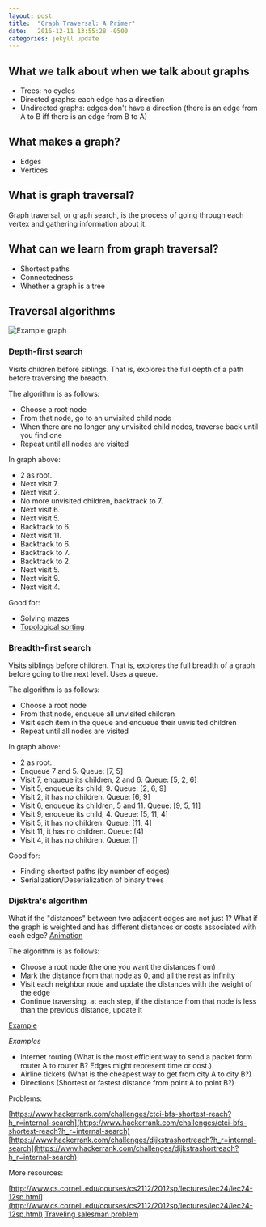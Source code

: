 ```yaml
---
layout: post
title:  "Graph Traversal: A Primer"
date:   2016-12-11 13:55:28 -0500
categories: jekyll update
---
```


## What we talk about when we talk about graphs

* Trees: no cycles
* Directed graphs: each edge has a direction
* Undirected graphs: edges don't have a direction (there is an edge from A to B iff there is an edge from B to A)

## What makes a graph?

* Edges
* Vertices

## What is graph traversal?

Graph traversal, or graph search, is the process of going through each vertex and gathering information about it.

## What can we learn from graph traversal?

 * Shortest paths
 * Connectedness
 * Whether a graph is a tree

## Traversal algorithms
![Example graph](https://upload.wikimedia.org/wikipedia/commons/thumb/f/f7/Binary_tree.svg/220px-Binary_tree.svg.png)

### Depth-first search
Visits children before siblings. That is, explores the full depth of a path before traversing the breadth.

The algorithm is as follows:

- Choose a root node
- From that node, go to an unvisited child node
- When there are no longer any unvisited child nodes, traverse back until you find one
- Repeat until all nodes are visited

In graph above:

* 2 as root.
* Next visit 7.
* Next visit 2.
* No more unvisited children, backtrack to 7.
* Next visit 6.
* Next visit 5.
* Backtrack to 6.
* Next visit 11.
* Backtrack to 6.
* Backtrack to 7.
* Backtrack to 2.
* Next visit 5.
* Next visit 9.
* Next visit 4.

Good for:

* Solving mazes
* [Topological sorting](https://en.wikipedia.org/wiki/Topological_sorting)

### Breadth-first search
Visits siblings before children. That is, explores the full breadth of a graph before going to the next level. Uses a queue.

The algorithm is as follows:

- Choose a root node
- From that node, enqueue all unvisited children
- Visit each item in the queue and enqueue their unvisited children
- Repeat until all nodes are visited

In graph above:

* 2 as root.
* Enqueue 7 and 5. Queue: [7, 5]
* Visit 7, enqueue its children, 2 and 6. Queue: [5, 2, 6]
* Visit 5, enqueue its child, 9. Queue: [2, 6, 9]
* Visit 2, it has no children. Queue: [6, 9]
* Visit 6, enqueue its children, 5 and 11. Queue: [9, 5, 11]
* Visit 9, enqueue its child, 4. Queue: [5, 11, 4]
* Visit 5, it has no children. Queue: [11, 4]
* Visit 11, it has no children. Queue: [4]
* Visit 4, it has no children. Queue: []

Good for:

* Finding shortest paths (by number of edges)
* Serialization/Deserialization of binary trees

### Dijsktra's algorithm
What if the "distances" between two adjacent edges are not just 1? What if the graph is weighted and has different distances or costs associated with each edge?
[Animation](https://upload.wikimedia.org/wikipedia/commons/5/57/Dijkstra_Animation.gif)

The algorithm is as follows:

- Choose a root node (the one you want the distances from)
- Mark the distance from that node as 0, and all the rest as infinity
- Visit each neighbor node and update the distances with the weight of the edge
- Continue traversing, at each step, if the distance from that node is less than the previous distance, update it

[Example](http://www.reviewmylife.co.uk/data/2008/0715/dijkstras-graph.gif)

_Examples_

* Internet routing (What is the most efficient way to send a packet form router A to router B? Edges might represent time or cost.)
* Airline tickets (What is the cheapest way to get from city A to city B?)
* Directions (Shortest or fastest distance from point A to point B?)

Problems:

[https://www.hackerrank.com/challenges/ctci-bfs-shortest-reach?h_r=internal-search](https://www.hackerrank.com/challenges/ctci-bfs-shortest-reach?h_r=internal-search)
[https://www.hackerrank.com/challenges/dijkstrashortreach?h_r=internal-search](https://www.hackerrank.com/challenges/dijkstrashortreach?h_r=internal-search)

More resources:

[http://www.cs.cornell.edu/courses/cs2112/2012sp/lectures/lec24/lec24-12sp.html](http://www.cs.cornell.edu/courses/cs2112/2012sp/lectures/lec24/lec24-12sp.html)
[Traveling salesman problem](https://en.wikipedia.org/wiki/Travelling_salesman_problem)
